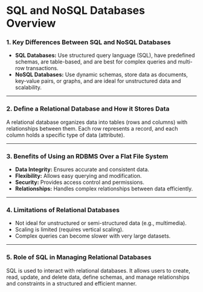 # SQL and NoSQL Databases Overview

### **1. Key Differences Between SQL and NoSQL Databases**
- **SQL Databases:** Use structured query language (SQL), have predefined schemas, are table-based, and are best for complex queries and multi-row transactions.
- **NoSQL Databases:** Use dynamic schemas, store data as documents, key-value pairs, or graphs, and are ideal for unstructured data and scalability.

---

### **2. Define a Relational Database and How it Stores Data**
A relational database organizes data into tables (rows and columns) with relationships between them. Each row represents a record, and each column holds a specific type of data (attribute).

---

### **3. Benefits of Using an RDBMS Over a Flat File System**
- **Data Integrity:** Ensures accurate and consistent data.
- **Flexibility:** Allows easy querying and modification.
- **Security:** Provides access control and permissions.
- **Relationships:** Handles complex relationships between data efficiently.

---

### **4. Limitations of Relational Databases**
- Not ideal for unstructured or semi-structured data (e.g., multimedia).
- Scaling is limited (requires vertical scaling).
- Complex queries can become slower with very large datasets.

---

### **5. Role of SQL in Managing Relational Databases**
SQL is used to interact with relational databases. It allows users to create, read, update, and delete data, define schemas, and manage relationships and constraints in a structured and efficient manner.
